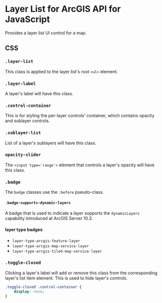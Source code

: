 Layer List for ArcGIS API for JavaScript
=======================================

Provides a layer list UI control for a map.


## CSS ##

### `.layer-list` ###

This class is applied to the layer list's root `<ul>` element.

### `.layer-label` ###

A layer's label will have this class.

### `.control-container` ###

This is for styling the per-layer controls' container, which contains opacity and sublayer controls.

### `.sublayer-list` ###

List of a layer's sublayers will have this class.

### `opacity-slider` ###

The `<input type='range'>` element that controls a layer's opacity will have this class.


### `.badge` ###

The `badge` classes use the `:before` pseudo-class.

#### `.badge-supports-dynamic-layers` ####

A badge that is used to indicate a layer supports the `dynamicLayers` capability introduced at ArcGIS Server 10.3.

#### layer type badges ####

* `layer-type-arcgis-feature-layer`
* `layer-type-arcgis-map-service-layer`
* `layer-type-arcgis-tiled-map-service-layer`

### `.toggle-closed` ###

Clicking a layer's label will add or remove this class from the corresponding layer's list item element. This is used to hide layer's controls.

```css
.toggle-closed .control-container {
    display: none;
}
```

